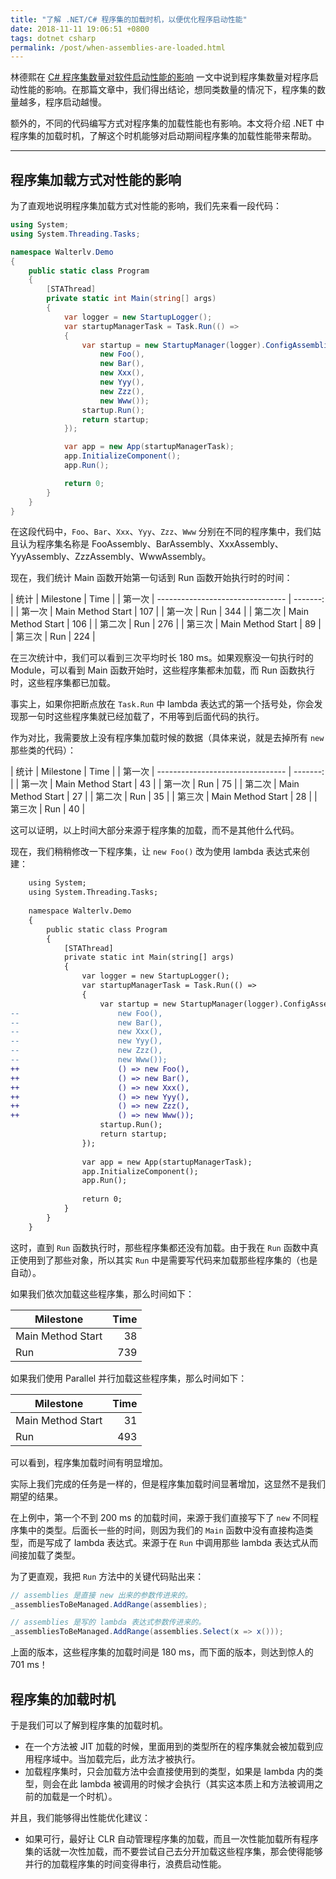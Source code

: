 ```yaml
---
title: "了解 .NET/C# 程序集的加载时机，以便优化程序启动性能"
date: 2018-11-11 19:06:51 +0800
tags: dotnet csharp
permalink: /post/when-assemblies-are-loaded.html
---
```


林德熙在 [C# 程序集数量对软件启动性能的影响](https://blog.lindexi.com/post/C-%E7%A8%8B%E5%BA%8F%E9%9B%86%E6%95%B0%E9%87%8F%E5%AF%B9%E8%BD%AF%E4%BB%B6%E5%90%AF%E5%8A%A8%E6%80%A7%E8%83%BD%E7%9A%84%E5%BD%B1%E5%93%8D.html) 一文中说到程序集数量对程序启动性能的影响。在那篇文章中，我们得出结论，想同类数量的情况下，程序集的数量越多，程序启动越慢。

额外的，不同的代码编写方式对程序集的加载性能也有影响。本文将介绍 .NET 中程序集的加载时机，了解这个时机能够对启动期间程序集的加载性能带来帮助。

---

<div id="toc"></div>

## 程序集加载方式对性能的影响

为了直观地说明程序集加载方式对性能的影响，我们先来看一段代码：

```csharp
using System;
using System.Threading.Tasks;

namespace Walterlv.Demo
{
    public static class Program
    {
        [STAThread]
        private static int Main(string[] args)
        {
            var logger = new StartupLogger();
            var startupManagerTask = Task.Run(() =>
            {
                var startup = new StartupManager(logger).ConfigAssemblies(
                    new Foo(),
                    new Bar(),
                    new Xxx(),
                    new Yyy(),
                    new Zzz(),
                    new Www());
                startup.Run();
                return startup;
            });

            var app = new App(startupManagerTask);
            app.InitializeComponent();
            app.Run();

            return 0;
        }
    }
}
```

在这段代码中，`Foo`、`Bar`、`Xxx`、`Yyy`、`Zzz`、`Www` 分别在不同的程序集中，我们姑且认为程序集名称是 FooAssembly、BarAssembly、XxxAssembly、YyyAssembly、ZzzAssembly、WwwAssembly。

现在，我们统计 Main 函数开始第一句话到 Run 函数开始执行时的时间：

| 统计   | Milestone                        |     Time |
| 第一次 | -------------------------------- | -------: |
| 第一次 | Main Method Start                |      107 |
| 第一次 | Run                              |      344 |
| 第二次 | Main Method Start                |      106 |
| 第二次 | Run                              |      276 |
| 第三次 | Main Method Start                |       89 |
| 第三次 | Run                              |      224 |

在三次统计中，我们可以看到三次平均时长 180 ms。如果观察没一句执行时的 Module，可以看到 Main 函数开始时，这些程序集都未加载，而 Run 函数执行时，这些程序集都已加载。

事实上，如果你把断点放在 `Task.Run` 中 lambda 表达式的第一个括号处，你会发现那一句时这些程序集就已经加载了，不用等到后面代码的执行。

作为对比，我需要放上没有程序集加载时候的数据（具体来说，就是去掉所有 `new` 那些类的代码）：

| 统计   | Milestone                        |     Time |
| 第一次 | -------------------------------- | -------: |
| 第一次 | Main Method Start                |       43 |
| 第一次 | Run                              |       75 |
| 第二次 | Main Method Start                |       27 |
| 第二次 | Run                              |       35 |
| 第三次 | Main Method Start                |       28 |
| 第三次 | Run                              |       40 |

这可以证明，以上时间大部分来源于程序集的加载，而不是其他什么代码。

现在，我们稍稍修改一下程序集，让 `new Foo()` 改为使用 lambda 表达式来创建：

```diff
    using System;
    using System.Threading.Tasks;
    
    namespace Walterlv.Demo
    {
        public static class Program
        {
            [STAThread]
            private static int Main(string[] args)
            {
                var logger = new StartupLogger();
                var startupManagerTask = Task.Run(() =>
                {
                    var startup = new StartupManager(logger).ConfigAssemblies(
--                      new Foo(),
--                      new Bar(),
--                      new Xxx(),
--                      new Yyy(),
--                      new Zzz(),
--                      new Www());
++                      () => new Foo(),
++                      () => new Bar(),
++                      () => new Xxx(),
++                      () => new Yyy(),
++                      () => new Zzz(),
++                      () => new Www());
                    startup.Run();
                    return startup;
                });
    
                var app = new App(startupManagerTask);
                app.InitializeComponent();
                app.Run();
    
                return 0;
            }
        }
    }
```

这时，直到 `Run` 函数执行时，那些程序集都还没有加载。由于我在 `Run` 函数中真正使用到了那些对象，所以其实 `Run` 中是需要写代码来加载那些程序集的（也是自动）。

如果我们依次加载这些程序集，那么时间如下：

| Milestone                        |     Time |
| -------------------------------- | -------: |
| Main Method Start                |       38 |
| Run                              |      739 |

如果我们使用 Parallel 并行加载这些程序集，那么时间如下：

| Milestone                        |     Time |
| -------------------------------- | -------: |
| Main Method Start                |       31 |
| Run                              |      493 |

可以看到，程序集加载时间有明显增加。

实际上我们完成的任务是一样的，但是程序集加载时间显著增加，这显然不是我们期望的结果。

在上例中，第一个不到 200 ms 的加载时间，来源于我们直接写下了 `new` 不同程序集中的类型。后面长一些的时间，则因为我们的 `Main` 函数中没有直接构造类型，而是写成了 lambda 表达式。来源于在 `Run` 中调用那些 lambda 表达式从而间接加载了类型。

为了更直观，我把 `Run` 方法中的关键代码贴出来：

```csharp
// assemblies 是直接 new 出来的参数传进来的。
_assembliesToBeManaged.AddRange(assemblies);
```

```csharp
// assemblies 是写的 lambda 表达式参数传进来的。
_assembliesToBeManaged.AddRange(assemblies.Select(x => x()));
```

上面的版本，这些程序集的加载时间是 180 ms，而下面的版本，则达到惊人的 701 ms！

## 程序集的加载时机

于是我们可以了解到程序集的加载时机。

- 在一个方法被 JIT 加载的时候，里面用到的类型所在的程序集就会被加载到应用程序域中。当加载完后，此方法才被执行。
- 加载程序集时，只会加载方法中会直接使用到的类型，如果是 lambda 内的类型，则会在此 lambda 被调用的时候才会执行（其实这本质上和方法被调用之前的加载是一个时机）。

并且，我们能够得出性能优化建议：

- 如果可行，最好让 CLR 自动管理程序集的加载，而且一次性能加载所有程序集的话就一次性加载，而不要尝试自己去分开加载这些程序集，那会使得能够并行的加载程序集的时间变得串行，浪费启动性能。

